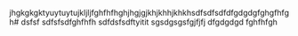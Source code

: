 jhgkgkgktyuytuytujkljljfghfhfhghjhgjgjkhjkhhjkhkhsdfsdfsdfdfgdgdgfghgfhfgh#
dsfsf
sdfsfsdfghfhfh
sdfdsfsdftyitit
sgsdgsgsfgjfjfj
dfgdgdgd
fghfhfgh

